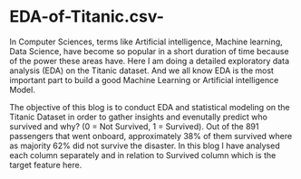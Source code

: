 # EDA-of-Titanic.csv-
In Computer Sciences, terms like Artificial intelligence, Machine learning, Data Science, have become so popular in a short duration of time because of the power these areas have. Here I am doing a detailed exploratory data analysis (EDA) on the Titanic dataset. And we all know EDA is the most important part to build a good Machine Learning or Artificial intelligence Model. 

The objective of this blog is to conduct EDA and statistical modeling on the Titanic Dataset in order to gather insights and evenutally predict who survived and why? (0 = Not Survived, 1 = Survived). Out of the 891 passengers that went onboard, approximately 38% of them survived where as majority 62% did not survive the disaster. In this blog I have analysed each column separately and in relation to Survived column which is the target feature here.  

